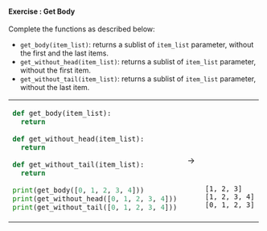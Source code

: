 #### Exercise : Get Body

Complete the functions as described below:
* `get_body(item_list)`: returns a sublist of `item_list` parameter, without the first and the last items.
* `get_without_head(item_list)`: returns a sublist of `item_list` parameter, without the first item.
* `get_without_tail(item_list)`: returns a sublist of `item_list` parameter, without the last item.

<table>
<tr>
  <td>

```python
def get_body(item_list):
  return
  
def get_without_head(item_list):
  return
  
def get_without_tail(item_list):
  return
  
print(get_body([0, 1, 2, 3, 4]))
print(get_without_head([0, 1, 2, 3, 4]))
print(get_without_tail([0, 1, 2, 3, 4]))
```
  </td>
  <td>&nbsp;→&nbsp;</td>
  <td>
  
```









[1, 2, 3]
[1, 2, 3, 4]
[0, 1, 2, 3]

```
  </td>
</tr>
</table>